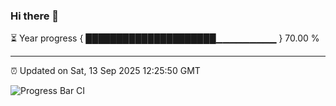 ### Hi there 👋

⏳ Year progress { █████████████████████▁▁▁▁▁▁▁▁▁ } 70.00 %

---

⏰ Updated on Sat, 13 Sep 2025 12:25:50 GMT

![Progress Bar CI](https://github.com/liununu/liununu/workflows/Progress%20Bar%20CI/badge.svg)
